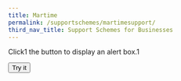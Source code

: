 ```yaml
---
title: Martime
permalink: /supportschemes/martimesupport/
third_nav_title: Support Schemes for Businesses
---
```



<html>
<body>

<p>Click1 the button to display an alert box.1</p>

<button onclick="myFunction()">Try it</button>

<script>
function myFunction() {
  alert("Hello! I am an alert box!");
}
</script>

</body>
</html>